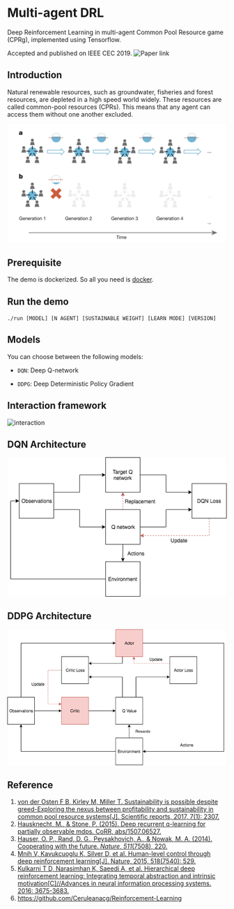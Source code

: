 # Multi-agent DRL
Deep Reinforcement Learning in multi-agent Common Pool Resource game (CPRg), implemented using Tensorflow.

Accepted and published on IEEE CEC 2019.
![Paper link](https://ieeexplore.ieee.org/abstract/document/8790001/)

## Introduction

Natural renewable resources, such as groundwater, fisheries and forest resources, are depleted in a high speed world widely. These resources are called common-pool resources (CPRs). This means that any agent can access them without one another excluded.

![](CRPg.jpg)

## Prerequisite

The demo is dockerized. So all you need is [docker](https://www.docker.com/).

## Run the demo
```
./run [MODEL] [N AGENT] [SUSTAINABLE WEIGHT] [LEARN MODE] [VERSION]
```

## Models
You can choose between the following models:

- `DQN`:  Deep Q-network

- `DDPG`: Deep Deterministic Policy Gradient

## Interaction  framework

![interaction](Multi-agent-interaction.png)

## DQN Architecture

![dqn_nn](MultiDQN-models.png)

## DDPG Architecture
![ddpg_nn](MultiDDPG-models.png)

## Reference

1. [von der Osten F B, Kirley M, Miller T. Sustainability is possible despite greed-Exploring the nexus between profitability and sustainability in common pool resource systems[J]. Scientific reports, 2017, 7(1): 2307.](https://www.nature.com/articles/s41598-017-02151-y)
2. [Hausknecht, M., & Stone, P. (2015). Deep recurrent q-learning for partially observable mdps. CoRR, abs/1507.06527.](http://www.aaai.org/ocs/index.php/FSS/FSS15/paper/download/11673/11503)
3. [Hauser, O. P., Rand, D. G., Peysakhovich, A., & Nowak, M. A. (2014). Cooperating with the future. *Nature*, *511*(7508), 220.](https://www.researchgate.net/profile/David_Rand2/publication/263815931_Cooperating_with_the_future/links/553f5e900cf24c6a05d208d1.pdf)
4. [Mnih V, Kavukcuoglu K, Silver D, et al. Human-level control through deep reinforcement learning[J]. Nature, 2015, 518(7540): 529.](http://www.davidqiu.com:8888/research/nature14236.pdf)
5. [Kulkarni T D, Narasimhan K, Saeedi A, et al. Hierarchical deep reinforcement learning: Integrating temporal abstraction and intrinsic motivation[C]//Advances in neural information processing systems. 2016: 3675-3683.](http://papers.nips.cc/paper/6233-hierarchical-deep-reinforcement-learning-integrating-temporal-abstraction-and-intrinsic-motivation.pdf)
6. https://github.com/Ceruleanacg/Reinforcement-Learning
